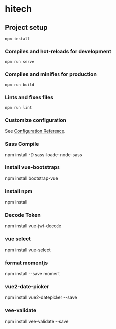 # hitech

## Project setup

```
npm install
```

### Compiles and hot-reloads for development

```
npm run serve
```

### Compiles and minifies for production

```
npm run build
```

### Lints and fixes files

```
npm run lint
```

### Customize configuration

See [Configuration Reference](https://cli.vuejs.org/config/).

### Sass Compile
npm install -D sass-loader node-sass

### install vue-bootstraps
npm install bootstrap-vue

### install npm
npm install

### Decode Token
npm install vue-jwt-decode

### vue select
npm install vue-select

### format momentjs
npm install --save moment

### vue2-date-picker
npm install vue2-datepicker --save

### vee-validate
npm install vee-validate --save